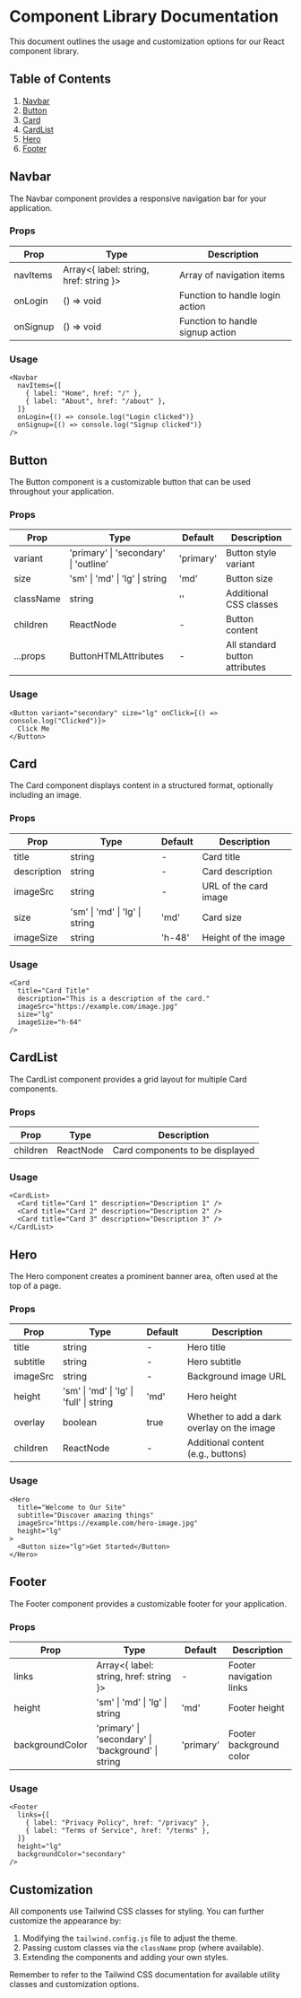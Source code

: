 # Component Library Documentation

This document outlines the usage and customization options for our React component library.

## Table of Contents

1. [Navbar](#navbar)
2. [Button](#button)
3. [Card](#card)
4. [CardList](#cardlist)
5. [Hero](#hero)
6. [Footer](#footer)

## Navbar

The Navbar component provides a responsive navigation bar for your application.

### Props

| Prop     | Type                                   | Description                      |
| -------- | -------------------------------------- | -------------------------------- |
| navItems | Array<{ label: string, href: string }> | Array of navigation items        |
| onLogin  | () => void                             | Function to handle login action  |
| onSignup | () => void                             | Function to handle signup action |

### Usage

```tsx
<Navbar
  navItems={[
    { label: "Home", href: "/" },
    { label: "About", href: "/about" },
  ]}
  onLogin={() => console.log("Login clicked")}
  onSignup={() => console.log("Signup clicked")}
/>
```

## Button

The Button component is a customizable button that can be used throughout your application.

### Props

| Prop      | Type                                    | Default   | Description                    |
| --------- | --------------------------------------- | --------- | ------------------------------ |
| variant   | 'primary' \| 'secondary' \| 'outline'   | 'primary' | Button style variant           |
| size      | 'sm' \| 'md' \| 'lg' \| string          | 'md'      | Button size                    |
| className | string                                  | ''        | Additional CSS classes         |
| children  | ReactNode                               | -         | Button content                 |
| ...props  | ButtonHTMLAttributes<HTMLButtonElement> | -         | All standard button attributes |

### Usage

```tsx
<Button variant="secondary" size="lg" onClick={() => console.log("Clicked")}>
  Click Me
</Button>
```

## Card

The Card component displays content in a structured format, optionally including an image.

### Props

| Prop        | Type                           | Default | Description           |
| ----------- | ------------------------------ | ------- | --------------------- |
| title       | string                         | -       | Card title            |
| description | string                         | -       | Card description      |
| imageSrc    | string                         | -       | URL of the card image |
| size        | 'sm' \| 'md' \| 'lg' \| string | 'md'    | Card size             |
| imageSize   | string                         | 'h-48'  | Height of the image   |

### Usage

```tsx
<Card
  title="Card Title"
  description="This is a description of the card."
  imageSrc="https://example.com/image.jpg"
  size="lg"
  imageSize="h-64"
/>
```

## CardList

The CardList component provides a grid layout for multiple Card components.

### Props

| Prop     | Type      | Description                     |
| -------- | --------- | ------------------------------- |
| children | ReactNode | Card components to be displayed |

### Usage

```tsx
<CardList>
  <Card title="Card 1" description="Description 1" />
  <Card title="Card 2" description="Description 2" />
  <Card title="Card 3" description="Description 3" />
</CardList>
```

## Hero

The Hero component creates a prominent banner area, often used at the top of a page.

### Props

| Prop     | Type                                     | Default | Description                                |
| -------- | ---------------------------------------- | ------- | ------------------------------------------ |
| title    | string                                   | -       | Hero title                                 |
| subtitle | string                                   | -       | Hero subtitle                              |
| imageSrc | string                                   | -       | Background image URL                       |
| height   | 'sm' \| 'md' \| 'lg' \| 'full' \| string | 'md'    | Hero height                                |
| overlay  | boolean                                  | true    | Whether to add a dark overlay on the image |
| children | ReactNode                                | -       | Additional content (e.g., buttons)         |

### Usage

```tsx
<Hero
  title="Welcome to Our Site"
  subtitle="Discover amazing things"
  imageSrc="https://example.com/hero-image.jpg"
  height="lg"
>
  <Button size="lg">Get Started</Button>
</Hero>
```

## Footer

The Footer component provides a customizable footer for your application.

### Props

| Prop            | Type                                               | Default   | Description             |
| --------------- | -------------------------------------------------- | --------- | ----------------------- |
| links           | Array<{ label: string, href: string }>             | -         | Footer navigation links |
| height          | 'sm' \| 'md' \| 'lg' \| string                     | 'md'      | Footer height           |
| backgroundColor | 'primary' \| 'secondary' \| 'background' \| string | 'primary' | Footer background color |

### Usage

```tsx
<Footer
  links={[
    { label: "Privacy Policy", href: "/privacy" },
    { label: "Terms of Service", href: "/terms" },
  ]}
  height="lg"
  backgroundColor="secondary"
/>
```

## Customization

All components use Tailwind CSS classes for styling. You can further customize the appearance by:

1. Modifying the `tailwind.config.js` file to adjust the theme.
2. Passing custom classes via the `className` prop (where available).
3. Extending the components and adding your own styles.

Remember to refer to the Tailwind CSS documentation for available utility classes and customization options.

```

```
